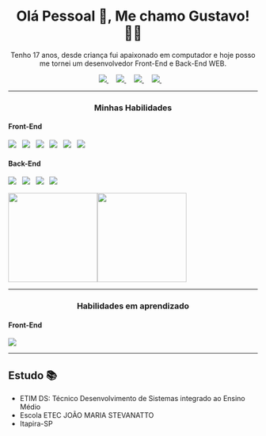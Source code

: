 
<h1 align='center'>Olá Pessoal 👋, Me chamo Gustavo! 👦🏻</h1>

<p align='center'>
Tenho 17 anos, desde criança fui apaixonado em computador e hoje posso me tornei um desenvolvedor Front-End e Back-End WEB.
</p>

<p align='center'>
    <a href="https://github.com/CoderGustavo/">
        <img src="https://img.shields.io/badge/Github-000?style=for-the-badge&logo=github&logoColor=white" />
    </a>&nbsp;&nbsp;&nbsp;
    <a href="https://www.linkedin.com/in/gustavo-ornaghi-antunes-713ba91b3/">
        <img src="https://img.shields.io/badge/LinkedIn-blue?style=for-the-badge&logo=linkedIn&logoColor=white" />
    </a>&nbsp;&nbsp;&nbsp;
    <a href="https://www.instagram.com/gusta_ornaghi/">
        <img src="https://img.shields.io/badge/Instagram-1ca0f1?style=for-the-badge&logo=instagram&logoColor=white" />
    </a>&nbsp;&nbsp;&nbsp;
    <a href="https://www.tiktok.com/@codergustavo">
        <img src="https://img.shields.io/badge/TikTok-be2edd?style=for-the-badge&logo=tiktok&logoColor=white" />
    </a>&nbsp;&nbsp;&nbsp;
</p>

<hr />

<h3 align='center'>Minhas Habilidades</h3> 
<div style="display: inline_block">
<div>
<h4> Front-End</h4>
<p>
    <img src="https://img.shields.io/badge/html5%20-%23e34f26.svg?&style=for-the-badge&logo=html5&logoColor=white" />&nbsp;&nbsp;
    <img src="https://img.shields.io/badge/CSS3-1572B6?&style=for-the-badge&logo=css3&logoColor=white" />&nbsp;&nbsp;
    <img src="https://img.shields.io/badge/sass%20-%23cc6699.svg?&style=for-the-badge&logo=sass&logoColor=white" />&nbsp;&nbsp;
    <img src="https://img.shields.io/badge/JavaScript-F7DF1E?style=for-the-badge&logo=javascript&logoColor=black" />&nbsp;&nbsp;
    <img src="https://img.shields.io/badge/JQuery-3498db?style=for-the-badge&logo=jquery&logoColor=white" />&nbsp;&nbsp;
    <img src="https://img.shields.io/badge/BootStrap-563D7C?style=for-the-badge&logo=bootstrap&logoColor=white" />&nbsp;&nbsp;
</p>
            
<h4> Back-End</h4>
<p>
    <img src="https://img.shields.io/badge/PHP-9b59b6?style=for-the-badge&logo=php&logoColor=white" />&nbsp;&nbsp;
    <img src="https://img.shields.io/badge/MySql-3498db?style=for-the-badge&logo=mysql&logoColor=white" />&nbsp;&nbsp;
    <img src="https://img.shields.io/badge/Laravel-e74c3c?style=for-the-badge&logo=laravel&logoColor=white" />&nbsp;&nbsp;
    <img src="https://img.shields.io/badge/Python-1572B6?style=for-the-badge&logo=python&logoColor=white" />&nbsp;&nbsp;
</p>
</div>
<div style='display: flex; justify-content: around;'>
    <img height="180em" src="https://github-readme-stats.vercel.app/api?username=codergustavo&show_icons=true&theme=dracula&include_all_commits=true&count_private=true"/>
    <img height="180em" src="https://github-readme-stats.vercel.app/api/top-langs/?username=codergustavo&layout=compact&langs_count=7&theme=dracula"/>
</div>
</div>

<hr />

<h3 align='center'>Habilidades em aprendizado</h3>

<h4> Front-End</h4>
<p>
    <img src="https://img.shields.io/badge/React-20232A?style=for-the-badge&logo=react&logoColor=61DAFB" />
</p>

<hr />

## Estudo 📚

- ETIM DS: Técnico Desenvolvimento de Sistemas integrado ao Ensino Médio 
- Escola ETEC JOÃO MARIA STEVANATTO
- Itapira-SP

